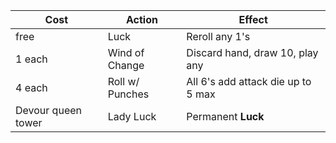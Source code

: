 | Cost               | Action          | Effect                             |
| ------------------ | --------------- | ---------------------------------- |
| free               | Luck            | Reroll any 1's                     |
| 1 each             | Wind of Change  | Discard hand, draw 10, play any    |
| 4 each             | Roll w/ Punches | All 6's add attack die up to 5 max |
| Devour queen tower | Lady Luck       | Permanent **Luck**                 |
